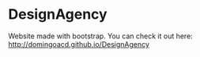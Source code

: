 # DesignAgency
Website made with bootstrap.
You can check it out here: http://domingoacd.github.io/DesignAgency
